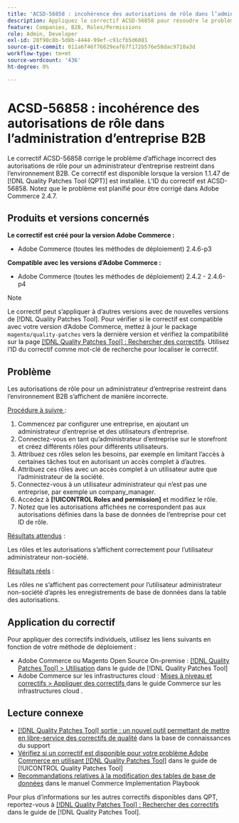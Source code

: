 ```yaml
---
title: 'ACSD-56858 : incohérence des autorisations de rôle dans l’administration d’entreprise B2B'
description: Appliquez le correctif ACSD-56858 pour résoudre le problème d’Adobe Commerce où les autorisations de rôle s’affichent incorrectement pour un administrateur d’entreprise restreint dans l’environnement B2B.
feature: Companies, B2B, Roles/Permissions
role: Admin, Developer
exl-id: 28f90c8b-5d8b-4444-99ef-c91cfb5d6081
source-git-commit: 011a6f46f76029eaf67f172b576e58dac9710a3d
workflow-type: tm+mt
source-wordcount: '436'
ht-degree: 0%

---
```


# ACSD-56858 : incohérence des autorisations de rôle dans l’administration d’entreprise B2B

Le correctif ACSD-56858 corrige le problème d’affichage incorrect des autorisations de rôle pour un administrateur d’entreprise restreint dans l’environnement B2B. Ce correctif est disponible lorsque la version 1.1.47 de [!DNL Quality Patches Tool (QPT)] est installée. L’ID du correctif est ACSD-56858. Notez que le problème est planifié pour être corrigé dans Adobe Commerce 2.4.7.

## Produits et versions concernés

**Le correctif est créé pour la version Adobe Commerce :**

* Adobe Commerce (toutes les méthodes de déploiement) 2.4.6-p3

**Compatible avec les versions d’Adobe Commerce :**

* Adobe Commerce (toutes les méthodes de déploiement) 2.4.2 - 2.4.6-p4

>[!NOTE]
>
>Le correctif peut s’appliquer à d’autres versions avec de nouvelles versions de [!DNL Quality Patches Tool]. Pour vérifier si le correctif est compatible avec votre version d’Adobe Commerce, mettez à jour le package `magento/quality-patches` vers la dernière version et vérifiez la compatibilité sur la page [[!DNL Quality Patches Tool] : Rechercher des correctifs](https://experienceleague.adobe.com/tools/commerce-quality-patches/index.html). Utilisez l’ID du correctif comme mot-clé de recherche pour localiser le correctif.

## Problème

Les autorisations de rôle pour un administrateur d’entreprise restreint dans l’environnement B2B s’affichent de manière incorrecte.

<u>Procédure à suivre </u> :

1. Commencez par configurer une entreprise, en ajoutant un administrateur d’entreprise et des utilisateurs d’entreprise.
1. Connectez-vous en tant qu’administrateur d’entreprise sur le storefront et créez différents rôles pour différents utilisateurs.
1. Attribuez ces rôles selon les besoins, par exemple en limitant l’accès à certaines tâches tout en autorisant un accès complet à d’autres.
1. Attribuez ces rôles avec un accès complet à un utilisateur autre que l’administrateur de la société.
1. Connectez-vous à un utilisateur administrateur qui n’est pas une entreprise, par exemple un company_manager.
1. Accédez à **[!UICONTROL Roles and permission]** et modifiez le rôle.
1. Notez que les autorisations affichées ne correspondent pas aux autorisations définies dans la base de données de l’entreprise pour cet ID de rôle.

<u>Résultats attendus</u> :

Les rôles et les autorisations s’affichent correctement pour l’utilisateur administrateur non-société.

<u>Résultats réels</u> :

Les rôles ne s’affichent pas correctement pour l’utilisateur administrateur non-société d’après les enregistrements de base de données dans la table des autorisations.

## Application du correctif

Pour appliquer des correctifs individuels, utilisez les liens suivants en fonction de votre méthode de déploiement :

* Adobe Commerce ou Magento Open Source On-premise : [[!DNL Quality Patches Tool] > Utilisation](/help/tools/quality-patches-tool/usage.md) dans le guide de [!DNL Quality Patches Tool]
* Adobe Commerce sur les infrastructures cloud : [ Mises à niveau et correctifs > Appliquer des correctifs ](https://experienceleague.adobe.com/docs/commerce-cloud-service/user-guide/develop/upgrade/apply-patches.html) dans le guide Commerce sur les infrastructures cloud .

## Lecture connexe

* [[!DNL Quality Patches Tool] sortie : un nouvel outil permettant de mettre en libre-service des correctifs de qualité](https://experienceleague.adobe.com/en/docs/commerce-operations/tools/quality-patches-tool/quality-patches-tool-to-self-serve-quality-patches) dans la base de connaissances du support
* [Vérifiez si un correctif est disponible pour votre problème Adobe Commerce en utilisant [!DNL Quality Patches Tool]](/help/tools/quality-patches-tool/patches-available-in-qpt/check-patch-for-magento-issue-with-magento-quality-patches.md) dans le guide de [!UICONTROL Quality Patches Tool]
* [Recommandations relatives à la modification des tables de base de données](https://experienceleague.adobe.com/en/docs/commerce-operations/implementation-playbook/best-practices/development/modifying-core-and-third-party-tables#why-adobe-recommends-avoiding-modifications) dans le manuel Commerce Implementation Playbook

Pour plus d’informations sur les autres correctifs disponibles dans QPT, reportez-vous à [[!DNL Quality Patches Tool] : Rechercher des correctifs](https://experienceleague.adobe.com/tools/commerce-quality-patches/index.html) dans le guide de [!DNL Quality Patches Tool].
